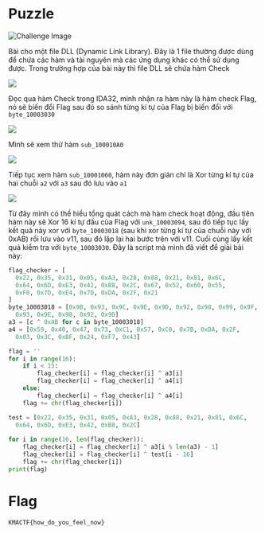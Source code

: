 # Puzzle

![Challenge Image](https://github.com/konate47/KMACTF2023II/blob/d0da01676c2f973fde426a9fc5af88eee4d66ef8/Puzzle/Img/Puzzle.png)

Bài cho một file DLL (Dynamic Link Library). Đây là 1 file thường được dùng để chứa các hàm và tài nguyên mà các ứng dụng khác có thể sử dụng được. Trong trường hợp của bài này thì file DLL sẽ chứa hàm Check

![](https://github.com/konate47/KMACTF2023II/blob/391df202d82654e3f2d4f7c6dc3b4a61a77a36ac/Puzzle/Img/1.png)

Đọc qua hàm Check trong IDA32, mình nhận ra hàm này là hàm check Flag, nó sẽ biến đổi Flag sau đó so sánh từng kí tự của Flag bị biến đổi với ```byte_10003030```

![](https://github.com/konate47/KMACTF2023II/blob/1a8dbeebeb62f8b4a99aebd8bda69065223b0673/Puzzle/Img/2.png)

Mình sẽ xem thử hàm ```sub_100010A0```

![](https://github.com/konate47/KMACTF2023II/blob/712abc8842f0d09fb27f287ebadfeec828367f1d/Puzzle/Img/3.png)

Tiếp tục xem hàm ```sub_10001060```, hàm này đơn giản chỉ là Xor từng kí tự của hai chuỗi ```a2``` với ```a3``` sau đó lưu vào ```a1```

![](https://github.com/konate47/KMACTF2023II/blob/712abc8842f0d09fb27f287ebadfeec828367f1d/Puzzle/Img/4.png)

Từ đây mình có thể hiểu tổng quát cách mà hàm check hoạt động, đầu tiên hàm này sẽ Xor 16 kí tự đầu của Flag với ```unk_10003094```, sau đó tiếp tục lấy kết quả này xor với ```byte_10003018``` (sau khi xor từng kí tự của chuỗi này với 0xAB) rồi lưu vào v11, sau đó lặp lại hai bước trên với v11. Cuối cùng lấy kết quả kiểm tra với ```byte_10003030```. Đây là script mà mình đã viết để giải bài này:

```python
flag_checker = [
  0x22, 0x35, 0x31, 0x05, 0xA3, 0x28, 0x88, 0x21, 0x81, 0x6C, 
  0x64, 0x6D, 0xE3, 0x42, 0xB8, 0x2C, 0x67, 0x52, 0x60, 0x55, 
  0xF0, 0x7D, 0xE4, 0x7D, 0xDA, 0x2F, 0x21
]
byte_10003018 = [0x9B, 0x93, 0x9C, 0x9E, 0x9D, 0x92, 0x98, 0x99, 0x9F, 0x9F, 
  0x93, 0x9E, 0x98, 0x92, 0x9D]
a3 = [c ^ 0xAB for c in byte_10003018]
a4 = [0x59, 0x40, 0x47, 0x73, 0xC1, 0x57, 0xC0, 0x7B, 0xDA, 0x2F, 
  0x03, 0x3C, 0xBF, 0x24, 0xF7, 0x43]

flag = ''
for i in range(16):
    if i < 15:
        flag_checker[i] = flag_checker[i] ^ a3[i]
        flag_checker[i] = flag_checker[i] ^ a4[i]
    else:
        flag_checker[i] = flag_checker[i] ^ a4[i]
    flag += chr(flag_checker[i])

test = [0x22, 0x35, 0x31, 0x05, 0xA3, 0x28, 0x88, 0x21, 0x81, 0x6C, 
  0x64, 0x6D, 0xE3, 0x42, 0xB8, 0x2C]
  
for i in range(16, len(flag_checker)):
    flag_checker[i] = flag_checker[i] ^ a3[i % len(a3) - 1]
    flag_checker[i] = flag_checker[i] ^ test[i - 16]
    flag += chr(flag_checker[i])
print(flag)
```

# Flag
```KMACTF{how_do_you_feel_now}```

